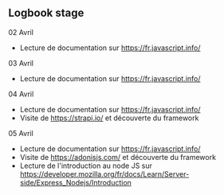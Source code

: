 **Logbook stage**
-

02 Avril
- Lecture de documentation sur https://fr.javascript.info/

03 Avril
- Lecture de documentation sur https://fr.javascript.info/

04 Avril
- Lecture de documentation sur https://fr.javascript.info/
- Visite de https://strapi.io/ et découverte du framework

05 Avril
- Lecture de documentation sur https://fr.javascript.info/
- Visite de https://adonisjs.com/ et découverte du framework
- Lecture de l'introduction au node JS sur https://developer.mozilla.org/fr/docs/Learn/Server-side/Express_Nodejs/Introduction
